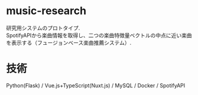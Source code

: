 # music-research
研究用システムのプロトタイプ.<br>
SpotifyAPIから楽曲情報を取得し、二つの楽曲特徴量ベクトルの中点に近い楽曲を表示する（フュージョンベース楽曲推薦システム）.

# 技術
Python(Flask) / Vue.js+TypeScript(Nuxt.js) / MySQL / Docker / SpotifyAPI
